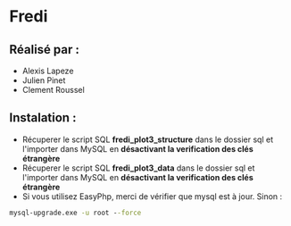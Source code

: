 # Fredi
## Réalisé par : 
* Alexis Lapeze
* Julien Pinet
* Clement Roussel

## Instalation : 
* Récuperer le script SQL **fredi_plot3_structure** dans le dossier sql et l'importer dans MySQL en **désactivant la verification des clés étrangère**
* Récuperer le script SQL **fredi_plot3_data** dans le dossier sql et l'importer dans MySQL en **désactivant la verification des clés étrangère**
* Si vous utilisez EasyPhp, merci de vérifier que mysql est à jour. Sinon :
```cmd
mysql-upgrade.exe -u root --force
```
